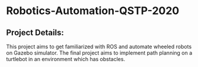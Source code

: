 # Robotics-Automation-QSTP-2020

Project Details:
---------------
This project aims to get familiarized with ROS and automate wheeled robots on Gazebo simulator. The final project aims to implement path planning on a turtlebot in an environment which has obstacles.
